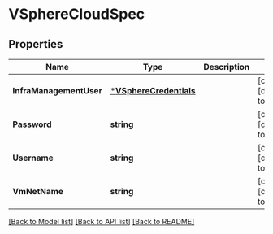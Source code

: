 # VSphereCloudSpec

## Properties
Name | Type | Description | Notes
------------ | ------------- | ------------- | -------------
**InfraManagementUser** | [***VSphereCredentials**](VSphereCredentials.md) |  | [optional] [default to null]
**Password** | **string** |  | [optional] [default to null]
**Username** | **string** |  | [optional] [default to null]
**VmNetName** | **string** |  | [optional] [default to null]

[[Back to Model list]](../README.md#documentation-for-models) [[Back to API list]](../README.md#documentation-for-api-endpoints) [[Back to README]](../README.md)


